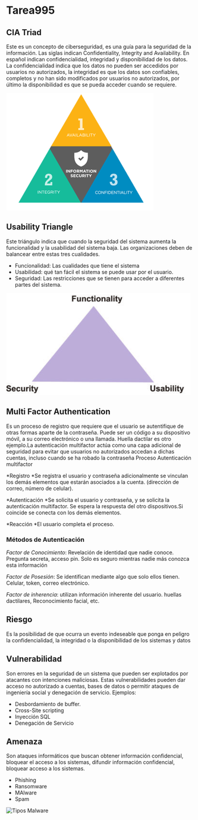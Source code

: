 # Tarea995

## CIA Triad

Este es un concepto de ciberseguridad, es una guía para la seguridad de la información. Las siglas indican 
Confidentiality,  Integrity and Availability. En español indican confidencialidad, integridad y disponibilidad de los datos. La confidencialidad indica que los datos no pueden ser accedidos por usuarios no autorizados, la integridad es que los datos son confiables, completos y no han sido modificados por usuarios no autorizados, por último la disponibilidad es que se pueda acceder cuando se requiere.

![CIA triad](/Conceptos/cia_triangle.png)

## Usability Triangle

Este triángulo indica que cuando la seguridad del sistema aumenta la funcionalidad y la usabilidad del sistema baja. Las organizaciones deben de balancear entre estas tres cualidades.

* Funcionalidad: Las cualidades que tiene el sistema
* Usabilidad: qué tan fácil el sistema se puede usar por el usuario.
* Seguridad: Las restricciones que se tienen para acceder a diferentes partes del sistema.

![Usability Triangle](/Conceptos/triangle_usabilit.png)

## Multi Factor Authentication
Es un proceso de registro que requiere que el usuario se autentifique de otras formas aparte de la contraseña. Puede ser un código a su dispositivo móvil, a su correo electrónico o una llamada. Huella dactilar es otro ejemplo.La autenticación multifactor actúa como una capa adicional de seguridad para evitar que usuarios no autorizados accedan a dichas cuentas, incluso cuando se ha robado la contraseña
Proceso Autenticación multifactor 

*Registro
	*Se registra el usuario y contraseña adicionalmente se vinculan los demás elementos que estarán asociados a la cuenta. (dirección de correo, número de celular).

*Autenticación 
	*Se solicita el usuario y contraseña, y se solicita la autenticación multifactor. Se espera la respuesta del otro dispositivos.Si coincide se conecta con los demás elementos.

*Reacción
	*El usuario completa el proceso.

### Métodos de Autenticación 

*Factor de Conocimiento*: Revelación de identidad que nadie conoce. Pregunta secreta, acceso pin. Solo es seguro mientras nadie más conozca esta información

*Factor de Posesión*: Se identifican mediante algo que solo ellos tienen. Celular, token, correo electrónico.

*Factor de inherencia*: utilizan información inherente del usuario.  huellas dactilares, Reconocimiento facial, etc.

## Riesgo 
Es la posibilidad de que ocurra un evento indeseable que ponga en peligro la confidencialidad, la integridad o la disponibilidad de los sistemas y datos

## Vulnerabilidad

Son errores en la seguridad de un sistema que pueden ser explotados por atacantes con intenciones maliciosas. Estas vulnerabilidades pueden dar acceso no autorizado a cuentas, bases de datos o permitir ataques de ingeniería social y denegación de servicio.
Ejemplos:

* Desbordamiento de buffer.
* Cross-Site scripting
* Inyección SQL
* Denegación de Servicio

## Amenaza 
Son ataques informáticos que buscan obtener información confidencial, bloquear el acceso a los sistemas, difundir información confidencial, bloquear acceso a los sistemas.
* Phishing 
* Ransomware
* MAlware
* Spam

![Tipos Malware](/Conceptos/tipos_maleware.png)
